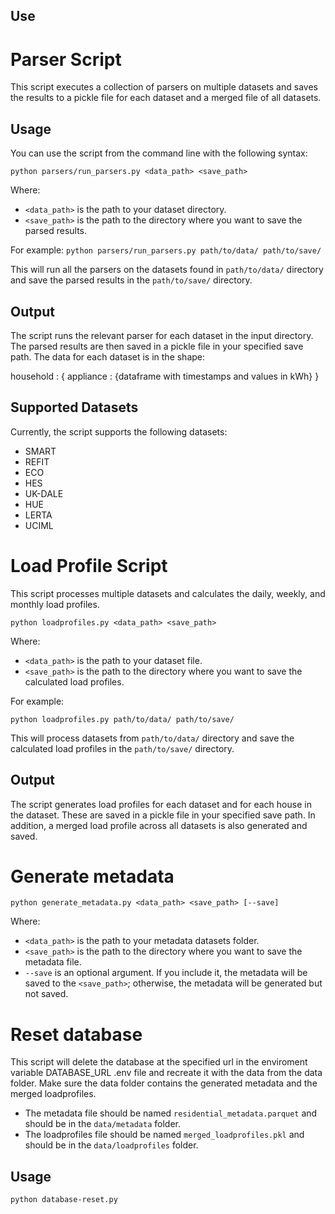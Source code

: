 ## Use

# Parser Script

This script executes a collection of parsers on multiple datasets and saves the results to a pickle file for each dataset and a merged file of all datasets.

## Usage

You can use the script from the command line with the following syntax:


`python parsers/run_parsers.py <data_path> <save_path>`


Where:
* `<data_path>` is the path to your dataset directory.
* `<save_path>` is the path to the directory where you want to save the parsed results.

For example:
`python parsers/run_parsers.py path/to/data/ path/to/save/`

This will run all the parsers on the datasets found in `path/to/data/` directory and save the parsed results in the `path/to/save/` directory.




## Output

The script runs the relevant parser for each dataset in the input directory. The parsed results are then saved in a pickle file in your specified save path. The data for each dataset is in the shape:

household : { appliance : {dataframe with timestamps and values in kWh} }


## Supported Datasets

Currently, the script supports the following datasets:

* SMART
* REFIT
* ECO
* HES
* UK-DALE
* HUE
* LERTA
* UCIML

# Load Profile Script

This script processes multiple datasets and calculates the daily, weekly, and monthly load profiles.



`python loadprofiles.py <data_path> <save_path>`


Where:
* `<data_path>` is the path to your dataset file.
* `<save_path>` is the path to the directory where you want to save the calculated load profiles.

For example:

`python loadprofiles.py path/to/data/ path/to/save/`


This will process datasets from `path/to/data/` directory and save the calculated load profiles in the `path/to/save/` directory.

## Output

The script generates load profiles for each dataset and for each house in the dataset. These are saved in a pickle file in your specified save path. In addition, a merged load profile across all datasets is also generated and saved.

# Generate metadata
`python generate_metadata.py <data_path> <save_path> [--save]`

Where:
* `<data_path>` is the path to your metadata datasets folder.
* `<save_path>` is the path to the directory where you want to save the metadata file.
* `--save` is an optional argument. If you include it, the metadata will be saved to the `<save_path>`; otherwise, the metadata will be generated but not saved.

# Reset database

This script will delete the database at the specified url in the enviroment variable DATABASE_URL .env file and recreate it with the data from the data folder. Make sure the data folder contains the generated metadata and the merged loadprofiles. 

* The metadata file should be named `residential_metadata.parquet` and should be in the `data/metadata` folder.
* The loadprofiles file should be named `merged_loadprofiles.pkl` and should be in the `data/loadprofiles` folder.

## Usage

`python database-reset.py`










